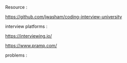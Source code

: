 Resource :

https://github.com/jwasham/coding-interview-university

interview platforms :

https://interviewing.io/

https://www.pramp.com/

problems :
